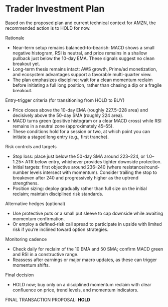 # Trader Investment Plan

Based on the proposed plan and current technical context for AMZN, the recommended action is to HOLD for now.

Rationale
- Near-term setup remains balanced-to-bearish: MACD shows a small negative histogram, RSI is neutral, and price remains in a shallow pullback just below the 10-day EMA. These signals suggest no clean breakout yet.
- Long-term thesis remains intact: AWS growth, Prime/ad monetization, and ecosystem advantages support a favorable multi-quarter view.
- The plan emphasizes discipline: wait for a clean momentum reclaim before initiating a full long position, rather than chasing a dip or a fragile breakout.

Entry-trigger criteria (for transitioning from HOLD to BUY)
- Price closes above the 10-day EMA (roughly 227.5–228 area) and decisively above the 50-day SMA (roughly 224 area).
- MACD turns green (positive histogram or a clear MACD cross) while RSI remains in a neutral zone (approximately 45–55).
- These conditions hold for a session or two, at which point you can initiate a staged long entry (e.g., first tranche).

Risk controls and targets
- Stop loss: place just below the 50-day SMA around 223–224, or 1.0–1.25× ATR below entry, whichever provides tighter downside protection.
- Initial targets: first objective around 236–240 (where resistance/round-number levels intersect with momentum). Consider trailing the stop to breakeven after 240 and progressively higher as the uptrend strengthens.
- Position sizing: deploy gradually rather than full size on the initial reclaim; maintain disciplined risk standards.

Alternative hedges (optional)
- Use protective puts or a small put sleeve to cap downside while awaiting momentum confirmation.
- Or employ a defined-risk call spread to participate in upside with limited risk if you’re inclined toward option strategies.

Monitoring cadence
- Check daily for reclaim of the 10 EMA and 50 SMA; confirm MACD green and RSI in a constructive range.
- Reassess after earnings or major macro updates, as these can trigger momentum shifts.

Final decision
- HOLD now; buy only on a disciplined momentum reclaim with clear confluence on price, trend levels, and momentum indicators.

FINAL TRANSACTION PROPOSAL: **HOLD**
